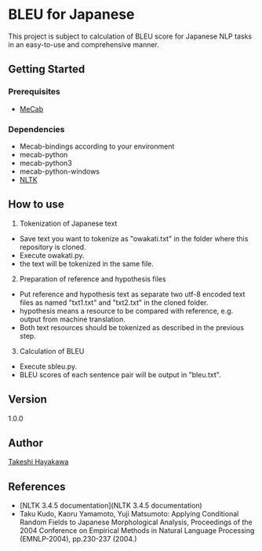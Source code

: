 # BLEU for Japanese
This project is subject to calculation of BLEU score for Japanese NLP tasks in an easy-to-use and comprehensive manner.
## Getting Started
### Prerequisites
* [MeCab](http://taku910.github.io/mecab/)
### Dependencies
* Mecab-bindings according to your environment
 * mecab-python
 * mecab-python3
 * mecab-python-windows
* [NLTK](https://www.nltk.org/)
## How to use
1. Tokenization of Japanese text
* Save text you want to tokenize as "owakati.txt" in the folder where this repository is cloned.
* Execute owakati.py.
* the text will be tokenized in the same file.
2. Preparation of reference and hypothesis files
* Put reference and hypothesis text as separate two utf-8 encoded text files as named "txt1.txt" and "txt2.txt" in the cloned folder.
* hypothesis means a resource to be compared with reference, e.g. output from machine translation.
* Both text resources should be tokenized as described in the previous step.
3. Calculation of BLEU
* Execute sbleu.py.
* BLEU scores of each sentence pair will be output in "bleu.txt".
## Version
1.0.0
## Author
[Takeshi Hayakawa](https://github.com/taquecih)
## References
* [NLTK 3.4.5 documentation](NLTK 3.4.5 documentation)
* Taku Kudo, Kaoru Yamamoto, Yuji Matsumoto: Applying Conditional Random Fields to Japanese Morphological Analysis, Proceedings of the 2004 Conference on Empirical Methods in Natural Language Processing (EMNLP-2004), pp.230-237 (2004.)
